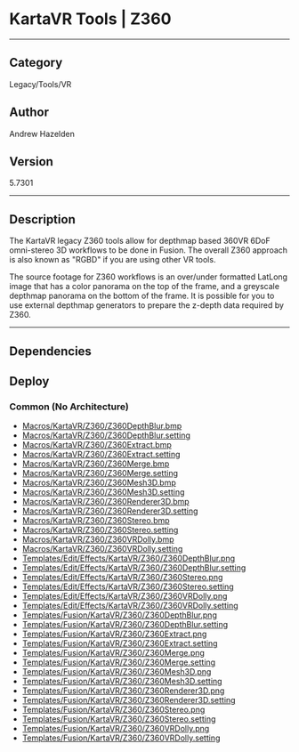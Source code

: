 # KartaVR Tools | Z360
___

## Category
Legacy/Tools/VR

## Author
Andrew Hazelden

## Version
5.7301

___

## Description
<p>The KartaVR legacy Z360 tools allow for depthmap based 360VR 6DoF omni-stereo 3D workflows to be done in Fusion. The overall Z360 approach is also known as "RGBD" if you are using other VR tools.</p>

<p>The source footage for Z360 workflows is an over/under formatted LatLong image that has a color panorama on the top of the frame, and a greyscale depthmap panorama on the bottom of the frame. It is possible for you to use external depthmap generators to prepare the z-depth data required by Z360.</p>

___

## Dependencies

## Deploy

### Common (No Architecture)

<ul>
<li><a href="https://gitlab.com/WeSuckLess/Reactor/-/blob/master/Atoms/com.AndrewHazelden.KartaVR.Tools.Z360/Macros/KartaVR/Z360/Z360DepthBlur.bmp?ref_type=heads">Macros/KartaVR/Z360/Z360DepthBlur.bmp</a></li>
<li><a href="https://gitlab.com/WeSuckLess/Reactor/-/blob/master/Atoms/com.AndrewHazelden.KartaVR.Tools.Z360/Macros/KartaVR/Z360/Z360DepthBlur.setting?ref_type=heads">Macros/KartaVR/Z360/Z360DepthBlur.setting</a></li>
<li><a href="https://gitlab.com/WeSuckLess/Reactor/-/blob/master/Atoms/com.AndrewHazelden.KartaVR.Tools.Z360/Macros/KartaVR/Z360/Z360Extract.bmp?ref_type=heads">Macros/KartaVR/Z360/Z360Extract.bmp</a></li>
<li><a href="https://gitlab.com/WeSuckLess/Reactor/-/blob/master/Atoms/com.AndrewHazelden.KartaVR.Tools.Z360/Macros/KartaVR/Z360/Z360Extract.setting?ref_type=heads">Macros/KartaVR/Z360/Z360Extract.setting</a></li>
<li><a href="https://gitlab.com/WeSuckLess/Reactor/-/blob/master/Atoms/com.AndrewHazelden.KartaVR.Tools.Z360/Macros/KartaVR/Z360/Z360Merge.bmp?ref_type=heads">Macros/KartaVR/Z360/Z360Merge.bmp</a></li>
<li><a href="https://gitlab.com/WeSuckLess/Reactor/-/blob/master/Atoms/com.AndrewHazelden.KartaVR.Tools.Z360/Macros/KartaVR/Z360/Z360Merge.setting?ref_type=heads">Macros/KartaVR/Z360/Z360Merge.setting</a></li>
<li><a href="https://gitlab.com/WeSuckLess/Reactor/-/blob/master/Atoms/com.AndrewHazelden.KartaVR.Tools.Z360/Macros/KartaVR/Z360/Z360Mesh3D.bmp?ref_type=heads">Macros/KartaVR/Z360/Z360Mesh3D.bmp</a></li>
<li><a href="https://gitlab.com/WeSuckLess/Reactor/-/blob/master/Atoms/com.AndrewHazelden.KartaVR.Tools.Z360/Macros/KartaVR/Z360/Z360Mesh3D.setting?ref_type=heads">Macros/KartaVR/Z360/Z360Mesh3D.setting</a></li>
<li><a href="https://gitlab.com/WeSuckLess/Reactor/-/blob/master/Atoms/com.AndrewHazelden.KartaVR.Tools.Z360/Macros/KartaVR/Z360/Z360Renderer3D.bmp?ref_type=heads">Macros/KartaVR/Z360/Z360Renderer3D.bmp</a></li>
<li><a href="https://gitlab.com/WeSuckLess/Reactor/-/blob/master/Atoms/com.AndrewHazelden.KartaVR.Tools.Z360/Macros/KartaVR/Z360/Z360Renderer3D.setting?ref_type=heads">Macros/KartaVR/Z360/Z360Renderer3D.setting</a></li>
<li><a href="https://gitlab.com/WeSuckLess/Reactor/-/blob/master/Atoms/com.AndrewHazelden.KartaVR.Tools.Z360/Macros/KartaVR/Z360/Z360Stereo.bmp?ref_type=heads">Macros/KartaVR/Z360/Z360Stereo.bmp</a></li>
<li><a href="https://gitlab.com/WeSuckLess/Reactor/-/blob/master/Atoms/com.AndrewHazelden.KartaVR.Tools.Z360/Macros/KartaVR/Z360/Z360Stereo.setting?ref_type=heads">Macros/KartaVR/Z360/Z360Stereo.setting</a></li>
<li><a href="https://gitlab.com/WeSuckLess/Reactor/-/blob/master/Atoms/com.AndrewHazelden.KartaVR.Tools.Z360/Macros/KartaVR/Z360/Z360VRDolly.bmp?ref_type=heads">Macros/KartaVR/Z360/Z360VRDolly.bmp</a></li>
<li><a href="https://gitlab.com/WeSuckLess/Reactor/-/blob/master/Atoms/com.AndrewHazelden.KartaVR.Tools.Z360/Macros/KartaVR/Z360/Z360VRDolly.setting?ref_type=heads">Macros/KartaVR/Z360/Z360VRDolly.setting</a></li>
<li><a href="https://gitlab.com/WeSuckLess/Reactor/-/blob/master/Atoms/com.AndrewHazelden.KartaVR.Tools.Z360/Templates/Edit/Effects/KartaVR/Z360/Z360DepthBlur.png?ref_type=heads">Templates/Edit/Effects/KartaVR/Z360/Z360DepthBlur.png</a></li>
<li><a href="https://gitlab.com/WeSuckLess/Reactor/-/blob/master/Atoms/com.AndrewHazelden.KartaVR.Tools.Z360/Templates/Edit/Effects/KartaVR/Z360/Z360DepthBlur.setting?ref_type=heads">Templates/Edit/Effects/KartaVR/Z360/Z360DepthBlur.setting</a></li>
<li><a href="https://gitlab.com/WeSuckLess/Reactor/-/blob/master/Atoms/com.AndrewHazelden.KartaVR.Tools.Z360/Templates/Edit/Effects/KartaVR/Z360/Z360Stereo.png?ref_type=heads">Templates/Edit/Effects/KartaVR/Z360/Z360Stereo.png</a></li>
<li><a href="https://gitlab.com/WeSuckLess/Reactor/-/blob/master/Atoms/com.AndrewHazelden.KartaVR.Tools.Z360/Templates/Edit/Effects/KartaVR/Z360/Z360Stereo.setting?ref_type=heads">Templates/Edit/Effects/KartaVR/Z360/Z360Stereo.setting</a></li>
<li><a href="https://gitlab.com/WeSuckLess/Reactor/-/blob/master/Atoms/com.AndrewHazelden.KartaVR.Tools.Z360/Templates/Edit/Effects/KartaVR/Z360/Z360VRDolly.png?ref_type=heads">Templates/Edit/Effects/KartaVR/Z360/Z360VRDolly.png</a></li>
<li><a href="https://gitlab.com/WeSuckLess/Reactor/-/blob/master/Atoms/com.AndrewHazelden.KartaVR.Tools.Z360/Templates/Edit/Effects/KartaVR/Z360/Z360VRDolly.setting?ref_type=heads">Templates/Edit/Effects/KartaVR/Z360/Z360VRDolly.setting</a></li>
<li><a href="https://gitlab.com/WeSuckLess/Reactor/-/blob/master/Atoms/com.AndrewHazelden.KartaVR.Tools.Z360/Templates/Fusion/KartaVR/Z360/Z360DepthBlur.png?ref_type=heads">Templates/Fusion/KartaVR/Z360/Z360DepthBlur.png</a></li>
<li><a href="https://gitlab.com/WeSuckLess/Reactor/-/blob/master/Atoms/com.AndrewHazelden.KartaVR.Tools.Z360/Templates/Fusion/KartaVR/Z360/Z360DepthBlur.setting?ref_type=heads">Templates/Fusion/KartaVR/Z360/Z360DepthBlur.setting</a></li>
<li><a href="https://gitlab.com/WeSuckLess/Reactor/-/blob/master/Atoms/com.AndrewHazelden.KartaVR.Tools.Z360/Templates/Fusion/KartaVR/Z360/Z360Extract.png?ref_type=heads">Templates/Fusion/KartaVR/Z360/Z360Extract.png</a></li>
<li><a href="https://gitlab.com/WeSuckLess/Reactor/-/blob/master/Atoms/com.AndrewHazelden.KartaVR.Tools.Z360/Templates/Fusion/KartaVR/Z360/Z360Extract.setting?ref_type=heads">Templates/Fusion/KartaVR/Z360/Z360Extract.setting</a></li>
<li><a href="https://gitlab.com/WeSuckLess/Reactor/-/blob/master/Atoms/com.AndrewHazelden.KartaVR.Tools.Z360/Templates/Fusion/KartaVR/Z360/Z360Merge.png?ref_type=heads">Templates/Fusion/KartaVR/Z360/Z360Merge.png</a></li>
<li><a href="https://gitlab.com/WeSuckLess/Reactor/-/blob/master/Atoms/com.AndrewHazelden.KartaVR.Tools.Z360/Templates/Fusion/KartaVR/Z360/Z360Merge.setting?ref_type=heads">Templates/Fusion/KartaVR/Z360/Z360Merge.setting</a></li>
<li><a href="https://gitlab.com/WeSuckLess/Reactor/-/blob/master/Atoms/com.AndrewHazelden.KartaVR.Tools.Z360/Templates/Fusion/KartaVR/Z360/Z360Mesh3D.png?ref_type=heads">Templates/Fusion/KartaVR/Z360/Z360Mesh3D.png</a></li>
<li><a href="https://gitlab.com/WeSuckLess/Reactor/-/blob/master/Atoms/com.AndrewHazelden.KartaVR.Tools.Z360/Templates/Fusion/KartaVR/Z360/Z360Mesh3D.setting?ref_type=heads">Templates/Fusion/KartaVR/Z360/Z360Mesh3D.setting</a></li>
<li><a href="https://gitlab.com/WeSuckLess/Reactor/-/blob/master/Atoms/com.AndrewHazelden.KartaVR.Tools.Z360/Templates/Fusion/KartaVR/Z360/Z360Renderer3D.png?ref_type=heads">Templates/Fusion/KartaVR/Z360/Z360Renderer3D.png</a></li>
<li><a href="https://gitlab.com/WeSuckLess/Reactor/-/blob/master/Atoms/com.AndrewHazelden.KartaVR.Tools.Z360/Templates/Fusion/KartaVR/Z360/Z360Renderer3D.setting?ref_type=heads">Templates/Fusion/KartaVR/Z360/Z360Renderer3D.setting</a></li>
<li><a href="https://gitlab.com/WeSuckLess/Reactor/-/blob/master/Atoms/com.AndrewHazelden.KartaVR.Tools.Z360/Templates/Fusion/KartaVR/Z360/Z360Stereo.png?ref_type=heads">Templates/Fusion/KartaVR/Z360/Z360Stereo.png</a></li>
<li><a href="https://gitlab.com/WeSuckLess/Reactor/-/blob/master/Atoms/com.AndrewHazelden.KartaVR.Tools.Z360/Templates/Fusion/KartaVR/Z360/Z360Stereo.setting?ref_type=heads">Templates/Fusion/KartaVR/Z360/Z360Stereo.setting</a></li>
<li><a href="https://gitlab.com/WeSuckLess/Reactor/-/blob/master/Atoms/com.AndrewHazelden.KartaVR.Tools.Z360/Templates/Fusion/KartaVR/Z360/Z360VRDolly.png?ref_type=heads">Templates/Fusion/KartaVR/Z360/Z360VRDolly.png</a></li>
<li><a href="https://gitlab.com/WeSuckLess/Reactor/-/blob/master/Atoms/com.AndrewHazelden.KartaVR.Tools.Z360/Templates/Fusion/KartaVR/Z360/Z360VRDolly.setting?ref_type=heads">Templates/Fusion/KartaVR/Z360/Z360VRDolly.setting</a></li>
</ul>
